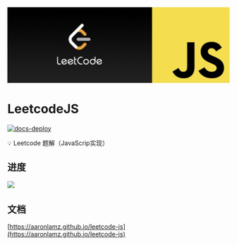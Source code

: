 <div align="center">
<img src="./hero.png">
</div>


# LeetcodeJS 

[![docs-deploy](https://github.com/aaronlamz/leetcode-js/actions/workflows/docs-deploy.yml/badge.svg)](https://github.com/aaronlamz/leetcode-js/actions/workflows/docs-deploy.yml)


💡 Leetcode 题解（JavaScrip实现）

## 进度

<a href="https://aaronlamz.github.io/leetcode-js/md/leetcode/06/">
<img src="https://img.shields.io/badge/Leetcode-6%2F100-brightgreen" />
</a>

## 文档
[https://aaronlamz.github.io/leetcode-js](https://aaronlamz.github.io/leetcode-js)
